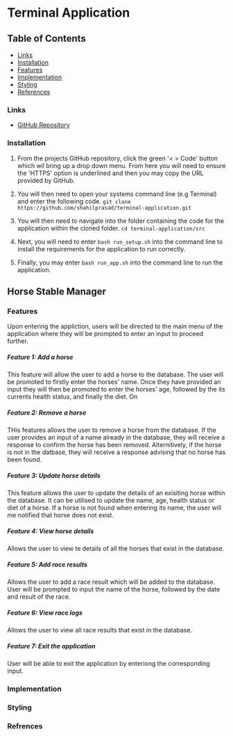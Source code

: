 # Terminal Application

## Table of Contents
- [Links](#links)
- [Installation](#installation)
- [Features](#features)
- [Implementation](#implementation)
- [Styling](#styling)
- [References](#references)

### Links
- [GitHub Repository](https://github.com/shahilprasad/terminal-application)

### Installation
1. From the projects GitHub repository, click the green '< > Code' button which wil bring up a drop down menu. From here you will need to ensure the 'HTTPS' option is underlined and then you may copy the URL provided by GitHub.

2. You will then need to open your systems command line (e.g Terminal) and enter the following code.
```git clone https://github.com/shahilprasad/terminal-application.git```

3. You will then need to navigate into the folder containing the code for the application within the cloned folder.
```cd terminal-application/src```

4. Next, you will need to enter ```bash run_setup.sh``` into the command line to install the requirements for the application to run correctly.

5. Finally, you may enter ```bash run_app.sh``` into the command line to run the application.

## Horse Stable Manager
### Features
Upon entering the appliction, users will be directed to the main menu of the application where they will be prompted to enter an input to proceed further.

##### Feature 1: Add a horse
This feature will allow the user to add a horse to the database. The user will be promoted to firstly enter the horses' name. Once they have provided an input they will then be promoted to enter the horses' age, followed by the its currents health status, and finally the diet. On

##### Feature 2: Remove a horse
THis features allows the user to remove a horse from the database. If the user provides an input of a name already in the database, they will receive a response to confirm the horse has been removed. Alternitively, if the horse is not in the datbase, they will receive a response advising that no horse has been found.

##### Feature 3: Update horse details
This feature allows the user to update the details of an exisiting horse within the database. It can be utilised to update the name, age, health status or diet of a horse. If a horse is not found when entering its name, the user will me notified that horse does not exist.

##### Feature 4: View horse details
Allows the user to view te details of all the horses that exist in the database. 

##### Feature 5: Add race results
Allows the user to add a race result which will be added to the database. User will be prompted to input the name of the horse, followed by the date and result of the race.

##### Feature 6: View race logs
Allows the user to view all race results that exist in the database.

##### Feature 7: Exit the application
User will be able to exit the application by enteriong the corresponding input.

### Implementation

### Styling

### Refrences